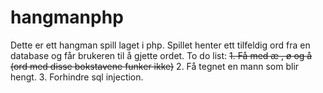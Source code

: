 # hangmanphp
Dette er ett hangman spill laget i php.
Spillet henter ett tilfeldig ord fra en database og får brukeren til å gjette ordet.
To do list:
~~1. Få med æ , ø og å (ord med disse bokstavene funker ikke)~~
2. Få tegnet en mann som blir hengt.
3. Forhindre sql injection.